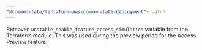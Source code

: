 ```yaml
---
"@common-fate/terraform-aws-common-fate-deployment": patch
---
```


Removes `unstable_enable_feature_access_simulation` variable from the Terraform module. This was used during the preview period for the Access Preview feature.
